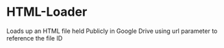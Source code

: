 # HTML-Loader
Loads up an HTML file held Publicly in Google Drive using url parameter to reference the file ID 
